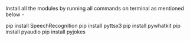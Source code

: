 Install all the modules by running all commands on terminal as mentioned below -

pip install SpeechRecognition
pip install pyttsx3
pip install pywhatkit
pip install pyaudio
pip install pyjokes

